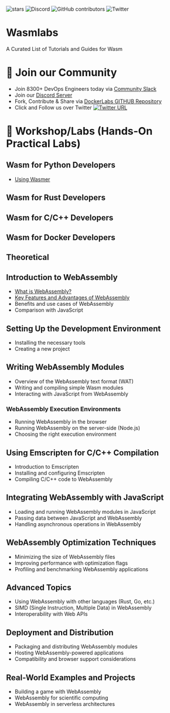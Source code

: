 
![stars](https://img.shields.io/github/stars/collabnix/wasmlabs)
![Discord](https://img.shields.io/discord/1020180904129335379)
![GitHub contributors](https://img.shields.io/github/contributors/collabnix/wasmlabs)
![Twitter](https://img.shields.io/twitter/follow/collabnix?style=social)


# Wasmlabs

A Curated List of Tutorials and Guides for Wasm

# 📝 Join our Community

- Join 8300+ DevOps Engineers today via [Community Slack](https://launchpass.com/collabnix)
- Join our [Discord Server](https://discord.gg/QEkCXAXYSe)
- Fork, Contribute & Share via [DockerLabs GITHUB Repository](https://github.com/collabnix/dockerlabs)
-  Click and Follow us over Twitter [![Twitter URL](https://img.shields.io/twitter/url/https/twitter.com/fold_left.svg?style=social&label=Follow%20%40collabnix)](https://twitter.com/collabnix)


# 📌 Workshop/Labs (Hands-On Practical Labs)

## Wasm for Python Developers

- [Using Wasmer](https://github.com/collabnix/wasmlabs/blob/main/python/wasmer/README.md)


## Wasm for Rust Developers


## Wasm for C/C++ Developers


## Wasm for Docker Developers





## Theoretical

## Introduction to WebAssembly
   - [What is WebAssembly?](https://github.com/collabnix/wasmlabs/blob/main/introduction/README.md)
   - [Key Features and Advantages of WebAssembly](https://github.com/collabnix/wasmlabs/tree/main/introduction#key-features-and-advantages-of-webassembly)
   - Benefits and use cases of WebAssembly
   - Comparison with JavaScript
 
## Setting Up the Development Environment
   -  Installing the necessary tools
   - Creating a new project


## Writing WebAssembly Modules

   - Overview of the WebAssembly text format (WAT)
   - Writing and compiling simple Wasm modules
   - Interacting with JavaScript from WebAssembly

### WebAssembly Execution Environments

- Running WebAssembly in the browser
- Running WebAssembly on the server-side (Node.js)
- Choosing the right execution environment

## Using Emscripten for C/C++ Compilation

 - Introduction to Emscripten
 - Installing and configuring Emscripten
 - Compiling C/C++ code to WebAssembly
 
 ## Integrating WebAssembly with JavaScript

- Loading and running WebAssembly modules in JavaScript
- Passing data between JavaScript and WebAssembly
- Handling asynchronous operations in WebAssembly

## WebAssembly Optimization Techniques

- Minimizing the size of WebAssembly files
- Improving performance with optimization flags
- Profiling and benchmarking WebAssembly applications

## Advanced Topics

- Using WebAssembly with other languages (Rust, Go, etc.)
- SIMD (Single Instruction, Multiple Data) in WebAssembly
- Interoperability with Web APIs

## Deployment and Distribution

- Packaging and distributing WebAssembly modules
- Hosting WebAssembly-powered applications
- Compatibility and browser support considerations

## Real-World Examples and Projects

- Building a game with WebAssembly
- WebAssembly for scientific computing
- WebAssembly in serverless architectures
